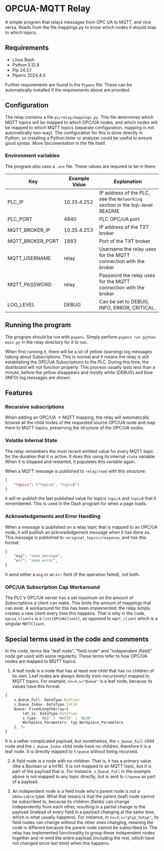 # OPCUA-MQTT Relay

A simple program that relays messages from OPC UA to MQTT, and vice versa. Reads from the file mappings.py to know which nodes it should map to which topics.

## Requirements

- Linux Bash
- Python 3.12.8
- Pip 24.3.1
- Pipenv 2024.4.0

Further requirements are found in the `Pipenv` file. These can be automatically installed if the requirements above are provided. 

## Configuration

The relay contains a file `pi/relay/mappings.py`. This file determines which MQTT topics will be mapped to which OPC/UA nodes, and which nodes will be mapped to which MQTT topics (separate configuration, mapping is not automatically two-way). The configuration for this is done directly in Python, so installing a Python linter or analyzer could be useful to ensure good syntax. More documentation in the file itself.

### Environment variables

The program also uses a `.env` file. These values are required to be in there:

|Key|Example Value|Explanation
|-|-|-|
PLC_IP|10.35.4.252 | IP address of the PLC, see the `Networking` section in the top-level README
PLC_PORT|4840 | PLC OPC/UA port
MQTT_BROKER_IP|10.35.4.253 | IP address of the TXT broker
MQTT_BROKER_PORT|1883 | Port of the TXT broker
MQTT_USERNAME|relay | Username the relay uses for the MQTT connection with the broker
MQTT_PASSWORD|relay | Password the relay uses for the MQTT connection with the broker
LOG_LEVEL | DEBUG | Can be set to DEBUG, INFO, ERROR, CRITICAL. 

## Running the program

The program should be run with `pipenv`. Simply perform `pipenv run python main.py` in the relay directory for it to run.

When first running it, there will be a lot of yellow (warning) log messages talking about Subscriptions. This is normal and it means the relay is still establishing the OPC/UA Subscriptions to the PLC. During this time, the dashboard will not function properly. This process usually lasts less than a minute, before the yellow disappears and mostly white (DEBUG) and blue (INFO) log messages are shown. 

## Features

### Recursive subscriptions

When adding an OPC/UA -> MQTT mapping, the relay will automatically browse all the child nodes of the requested source OPC/UA node and map them to MQTT topics, preserving the structure of the OPC/UA nodes.

### Volatile Internal State 

The relay remembers the most recent emitted value for every MQTT topic for the duration that it is active. It does this using its internal `state` variable. When it is stopped and restarted, it populates this variable again.

When a MQTT message is published to `relay/read` with this structure:

```json
{
    "topics": ["topicA", "topicB"] 
}
```

it will re-publish the last published value for topics `topicA` and `topicB` that it remembered. This is used in the Dash program for when a page loads.

### Acknowledgements and Error Handling

When a message is published on a relay topic that is mapped to an OPC/UA node, it will publish an acknowledgement message when it has done so. This message is published to `<original_topic>/response`, and has this format:

```json
{
    "msg": "some_message",
    "err": "some_error",
}
```

It send either a `msg` or an `err` field (if the operation failed), not both.

### OPC/UA Subscription Cap Workaround

The PLC's OPC/UA server has a set maximum on the amount of Subscriptions a client can make. This limits the amount of mappings that can exist. A workaround for this has been implemented: the relay simply creates a new client every time this happens. That is why in the code, `opcua_clients` is a `list[OPCUAClient]`, as opposed to `mqtt_client` which is a singular `MQTTClient`.

## Special terms used in the code and comments

In the code, terms like "leaf node", "field node" and "independent (field)" node get used with some regularity. These terms refer to how OPC/UA nodes are mapped to MQTT topics:

1. A leaf node is a node that has at least one child that has no children of its own. Leaf nodes are always directly (non-recursively) mapped to MQTT topics. For example, `ns=3;s="Queue"` is a leaf node, because its values have this format:
```ts
{
    x_Queue_Full: DataType.Boolean
    i_Queue_Index: DataType.Int16
    Queue: FixedLengthArray<{
        ldt_ts: DataType.DateTime
        s_type: 'RED' | 'WHITE' | 'BLUE'
        Workpiece_Parameters: typ_Workpiece_Parameters
    }, 7>
}
```
It is a rather complicated payload, but nonetheless, the `x_Queue_Full` child node and the `i_Queue_Index` child node have no children, therefore it is a leaf node. It is directly mapped to `f/queue` without being recursed.


2. A field node is a node with no children. That is, it has a primary value (like a Boolean or a Int16). It is not mapped to an MQTT topic, but it is part of the payload that is. For instance, `x_Queue_Full` in the example above is not mapped to any topic directly, but is sent to `f/queue` as part of a payload.

3. An independent node is a field node who's parent node is not a `UAVariable` type. What that means is that the parent (leaf) node cannot be subscribed to, because its children (fields) can change independently from each other, resulting in a partial change to the payload (instead of every field in a payload changing at the same time, which is what usually happens). For instance, in `ns=3;s="gtyp_Setup"`, its field nodes can change without the other ones changing, meaning the code is different because the parent node cannot be subscribed to. The relay has implemented functionality to group these independent nodes together and re-emit the entire payload (including the rest, which have not changed since last time) when this happens. 

